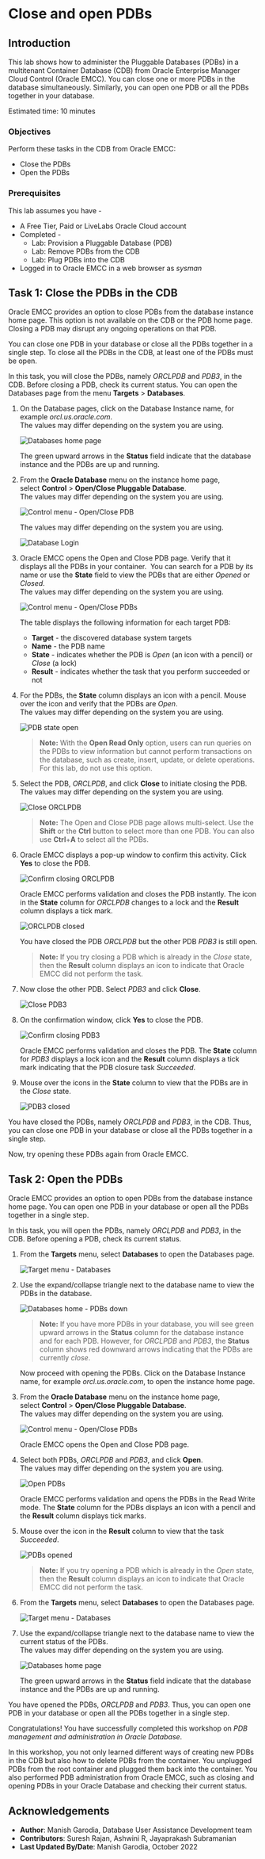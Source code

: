 # Close and open PDBs

## Introduction

This lab shows how to administer the Pluggable Databases (PDBs) in a multitenant Container Database (CDB) from Oracle Enterprise Manager Cloud Control (Oracle EMCC). You can close one or more PDBs in the database simultaneously. Similarly, you can open one PDB or all the PDBs together in your database.

Estimated time: 10 minutes

### Objectives

Perform these tasks in the CDB from Oracle EMCC:
 -   Close the PDBs
 -   Open the PDBs

### Prerequisites

This lab assumes you have -

 -   A Free Tier, Paid or LiveLabs Oracle Cloud account
 -   Completed -
	 [](include:labs-prereq)
     -   Lab: Provision a Pluggable Database (PDB)
     -   Lab: Remove PDBs from the CDB
     -   Lab: Plug PDBs into the CDB
 -   Logged in to Oracle EMCC in a web browser as *sysman*

## Task 1: Close the PDBs in the CDB

Oracle EMCC provides an option to close PDBs from the database instance home page. This option is not available on the CDB or the PDB home page. Closing a PDB may disrupt any ongoing operations on that PDB.

You can close one PDB in your database or close all the PDBs together in a single step. To close all the PDBs in the CDB, at least one of the PDBs must be open.

In this task, you will close the PDBs, namely *ORCLPDB* and *PDB3*, in the CDB. Before closing a PDB, check its current status. You can open the Databases page from the menu **Targets** &gt; **Databases**. 

1.  On the Database pages, click on the Database Instance name, for example *orcl.us.oracle.com*.  
    The values may differ depending on the system you are using.  

	 ![Databases home page](./../intro-pdb-mgmt-db/images/manage-pdb-19-view-pdbs-db-list-04.png " ")

    The green upward arrows in the **Status** field indicate that the database instance and the PDBs are up and running.

	[](include:n-db-page)

1.  From the **Oracle Database** menu on the instance home page, select **Control** &gt; **Open/Close Pluggable Database**.  
    The values may differ depending on the system you are using.  

	 ![Control menu - Open/Close PDB](./images/admin-pdb-01-control-menu.png " ")

	 [](include:db-login)

    The values may differ depending on the system you are using.

	 ![Database Login](./../intro-pdb-mgmt-db/images/manage-pdb-13-dblogin.png " ")

1.  Oracle EMCC opens the Open and Close PDB page. Verify that it displays all the PDBs in your container.  You can search for a PDB by its name or use the **State** field to view the PDBs that are either *Opened* or *Closed*.   
    The values may differ depending on the system you are using.

	 ![Control menu - Open/Close PDBs](./images/admin-pdb-02-open-close.png " ")

    The table displays the following information for each target PDB:

     -   **Target** - the discovered database system targets
     -   **Name** - the PDB name
     -   **State** - indicates whether the PDB is *Open* (an icon with a pencil) or *Close* (a lock)
     -   **Result** - indicates whether the task that you perform succeeded or not

1.  For the PDBs, the **State** column displays an icon with a pencil. Mouse over the icon and verify that the PDBs are *Open*.   
    The values may differ depending on the system you are using.

	 ![PDB state open](./images/admin-pdb-03-pdb-open.png " ")

     > **Note:** With the **Open Read Only** option, users can run queries on the PDBs to view information but cannot perform transactions on the database, such as create, insert, update, or delete operations. For this lab, do not use this option.  

1.  Select the PDB, *ORCLPDB*, and click **Close** to initiate closing the PDB.   
    The values may differ depending on the system you are using.

	 ![Close ORCLPDB](./images/admin-pdb-04-close-orclpdb.png " ")

     > **Note:** The Open and Close PDB page allows multi-select. Use the **Shift** or the **Ctrl** button to select more than one PDB. You can also use **Ctrl**+**A** to select all the PDBs.  

1.  Oracle EMCC displays a pop-up window to confirm this activity. Click **Yes** to close the PDB.   

	 ![Confirm closing ORCLPDB](./images/admin-pdb-05-confirm-closure-orclpdb.png " ")

    Oracle EMCC performs validation and closes the PDB instantly. The icon in the **State** column for *ORCLPDB* changes to a lock and the **Result** column displays a tick mark.   

	 ![ORCLPDB closed](./images/admin-pdb-06-orclpdb-closed.png " ")

    You have closed the PDB *ORCLPDB* but the other PDB *PDB3* is still open.  

     > **Note:** If you try closing a PDB which is already in the *Close* state, then the **Result** column displays an icon to indicate that Oracle EMCC did not perform the task.  

1.  Now close the other PDB. Select *PDB3* and click **Close**.   

	 ![Close PDB3](./images/admin-pdb-07-close-pdb3.png " ")

1.  On the confirmation window, click **Yes** to close the PDB.  

	 ![Confirm closing PDB3](./images/admin-pdb-08-confirm-closure-pdb3.png " ")

    Oracle EMCC performs validation and closes the PDB. The **State** column for *PDB3* displays a lock icon and the **Result** column displays a tick mark indicating that the PDB closure task *Succeeded*. 

1.  Mouse over the icons in the **State** column to view that the PDBs are in the *Close* state.  

	 ![PDB3 closed](./images/admin-pdb-09-pdb3-closed.png " ")

You have closed the PDBs, namely *ORCLPDB* and *PDB3*, in the CDB. Thus, you can close one PDB in your database or close all the PDBs together in a single step. 

Now, try opening these PDBs again from Oracle EMCC. 

## Task 2: Open the PDBs

Oracle EMCC provides an option to open PDBs from the database instance home page. You can open one PDB in your database or open all the PDBs together in a single step.

In this task, you will open the PDBs, namely *ORCLPDB* and *PDB3*, in the CDB. Before opening a PDB, check its current status. 

1.  From the **Targets** menu, select **Databases** to open the Databases page.  

	 ![Target menu - Databases](./images/admin-pdb-10-targets-menu-close.png " ")

1.  Use the expand/collapse triangle next to the database name to view the PDBs in the database.   

	 ![Databases home - PDBs down](./images/admin-pdb-11-db-list-pdb-down.png " ")

     > **Note:** If you have more PDBs in your database, you will see green upward arrows in the **Status** column for the database instance and for each PDB. However, for *ORCLPDB* and *PDB3*, the **Status** column shows red downward arrows indicating that the PDBs are currently *close*.  

    Now proceed with opening the PDBs. Click on the Database Instance name, for example *orcl.us.oracle.com*, to open the instance home page.  

1.  From the **Oracle Database** menu on the instance home page, select **Control** &gt; **Open/Close Pluggable Database**.  
    The values may differ depending on the system you are using.  

	 ![Control menu - Open/Close PDBs](./images/admin-pdb-12-control-menu-down.png " ")

	[](include:n-db-login-opt)
	 
	 Oracle EMCC opens the Open and Close PDB page.   

1.  Select both PDBs, *ORCLPDB* and *PDB3*, and click **Open**.  
    The values may differ depending on the system you are using.  

	 ![Open PDBs](./images/admin-pdb-13-open-pdbs.png " ")

    Oracle EMCC performs validation and opens the PDBs in the Read Write mode. The **State** column for the PDBs displays an icon with a pencil and the **Result** column displays tick marks. 

1.  Mouse over the icon in the **Result** column to view that the task *Succeeded*.   

	 ![PDBs opened](./images/admin-pdb-14-pdbs-opened-succeeded.png " ")

     > **Note:** If you try opening a PDB which is already in the *Open* state, then the **Result** column displays an icon to indicate that Oracle EMCC did not perform the task.  

1.  From the **Targets** menu, select **Databases** to open the Databases page.  

	 ![Target menu - Databases](./images/admin-pdb-15-targets-menu-open.png " ")

1.  Use the expand/collapse triangle next to the database name to view the current status of the PDBs.   
    The values may differ depending on the system you are using.  

	 ![Databases home page](./../intro-pdb-mgmt-db/images/manage-pdb-19-view-pdbs-db-list-04.png " ")

    The green upward arrows in the **Status** field indicate that the database instance and the PDBs are up and running. 

You have opened the PDBs, *ORCLPDB* and *PDB3*. Thus, you can open one PDB in your database or open all the PDBs together in a single step. 

Congratulations! You have successfully completed this workshop on *PDB management and administration in Oracle Database*.

In this workshop, you not only learned different ways of creating new PDBs in the CDB but also how to delete PDBs from the container. You unplugged PDBs from the root container and plugged them back into the container. You also performed PDB administration from Oracle EMCC, such as closing and opening PDBs in your Oracle Database and checking their current status.  

## Acknowledgements

 -   **Author**: Manish Garodia, Database User Assistance Development team
 -   **Contributors**: Suresh Rajan, Ashwini R, Jayaprakash Subramanian
 -   **Last Updated By/Date**: Manish Garodia, October 2022
